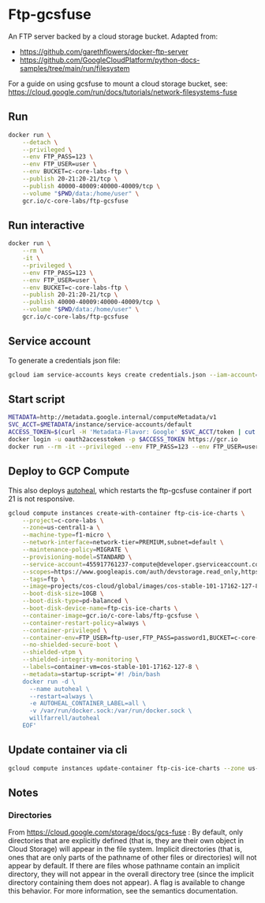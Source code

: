 # Ftp-gcsfuse
An FTP server backed by a cloud storage bucket. Adapted from:
- https://github.com/garethflowers/docker-ftp-server
- https://github.com/GoogleCloudPlatform/python-docs-samples/tree/main/run/filesystem

For a guide on using gcsfuse to mount a cloud storage bucket, see:
https://cloud.google.com/run/docs/tutorials/network-filesystems-fuse

	
## Run
```bash
docker run \
	--detach \
	--privileged \
	--env FTP_PASS=123 \
	--env FTP_USER=user \
	--env BUCKET=c-core-labs-ftp \
	--publish 20-21:20-21/tcp \
	--publish 40000-40009:40000-40009/tcp \
	--volume "$PWD/data:/home/user" \
	gcr.io/c-core-labs/ftp-gcsfuse
```


## Run interactive
```bash
docker run \
	--rm \
	-it \
	--privileged \
	--env FTP_PASS=123 \
	--env FTP_USER=user \
	--env BUCKET=c-core-labs-ftp \
	--publish 20-21:20-21/tcp \
	--publish 40000-40009:40000-40009/tcp \
	--volume "$PWD/data:/home/user" \
	gcr.io/c-core-labs/ftp-gcsfuse
```


## Service account
To generate a credentials json file:
```bash
gcloud iam service-accounts keys create credentials.json --iam-account=ftp-gcsfuse@c-core-labs.iam.gserviceaccount.com
```

## Start script
```bash
METADATA=http://metadata.google.internal/computeMetadata/v1
SVC_ACCT=$METADATA/instance/service-accounts/default
ACCESS_TOKEN=$(curl -H 'Metadata-Flavor: Google' $SVC_ACCT/token | cut -d'"' -f 4)
docker login -u oauth2accesstoken -p $ACCESS_TOKEN https://gcr.io
docker run --rm -it --privileged --env FTP_PASS=123 --env FTP_USER=user --env BUCKET=c-core-labs-ftp --env MNT_DIR=/home/user --publish 20-21:20-21/tcp --publish 40000-40009:40000-40009/tcp --volume "$PWD/data:/home/user" gcr.io/c-core-labs/ftp-gcsfuse
```

## Deploy to GCP Compute
This also deploys [autoheal](https://github.com/willfarrell/docker-autoheal), which restarts the ftp-gcsfuse container if port 21 is not responsive.

```bash
gcloud compute instances create-with-container ftp-cis-ice-charts \
    --project=c-core-labs \
    --zone=us-central1-a \
    --machine-type=f1-micro \
    --network-interface=network-tier=PREMIUM,subnet=default \
    --maintenance-policy=MIGRATE \
    --provisioning-model=STANDARD \
    --service-account=455917761237-compute@developer.gserviceaccount.com \
    --scopes=https://www.googleapis.com/auth/devstorage.read_only,https://www.googleapis.com/auth/logging.write,https://www.googleapis.com/auth/monitoring.write,https://www.googleapis.com/auth/servicecontrol,https://www.googleapis.com/auth/service.management.readonly,https://www.googleapis.com/auth/trace.append \
    --tags=ftp \
    --image=projects/cos-cloud/global/images/cos-stable-101-17162-127-8 \
    --boot-disk-size=10GB \
    --boot-disk-type=pd-balanced \
    --boot-disk-device-name=ftp-cis-ice-charts \
    --container-image=gcr.io/c-core-labs/ftp-gcsfuse \
    --container-restart-policy=always \
    --container-privileged \
    --container-env=FTP_USER=ftp-user,FTP_PASS=password1,BUCKET=c-core-labs-ftp \
    --no-shielded-secure-boot \
    --shielded-vtpm \
    --shielded-integrity-monitoring \
    --labels=container-vm=cos-stable-101-17162-127-8 \
    --metadata=startup-script='#! /bin/bash
    docker run -d \
      --name autoheal \
      --restart=always \
      -e AUTOHEAL_CONTAINER_LABEL=all \
      -v /var/run/docker.sock:/var/run/docker.sock \
      willfarrell/autoheal
    EOF'
```


## Update container via cli
```bash
gcloud compute instances update-container ftp-cis-ice-charts --zone us-central1-a --container-image gcr.io/c-core-labs/ftp-gcsfuse
```


## Notes

### Directories
From https://cloud.google.com/storage/docs/gcs-fuse :
By default, only directories that are explicitly defined (that is, they are their own object in Cloud Storage) will appear in the file system. Implicit directories (that is, ones that are only parts of the pathname of other files or directories) will not appear by default. If there are files whose pathname contain an implicit directory, they will not appear in the overall directory tree (since the implicit directory containing them does not appear). A flag is available to change this behavior. For more information, see the semantics documentation.
